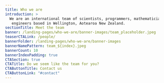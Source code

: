 ```yaml
---
title: Who we are
introduction: >
  We are an international team of scientists, programmers, mathematicians and
   engineers based in Wellington, Aotearoa New Zealand.
sectionTitle: Meet the team
banner: /landing-pages/who-we-are/banner-images/team_placeholder.jpeg
teaserCTALink: /people/
bannerFolder: /landing-pages/who-we-are/banner-images
bannerNamePattern: team_${index}.jpeg
bannerCount: 10
bannerIndexPadding: true
CTASection: true
CTATitle: Do we seem like the team for you?
CTAButtonTitle: Contact us
CTAButtonLink: "#contact"
---
```

